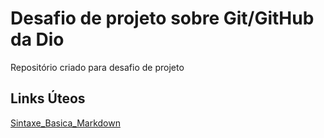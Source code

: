 # Desafio de projeto sobre Git/GitHub da Dio
Repositório criado para desafio de projeto

## Links Úteos
[Sintaxe_Basica_Markdown](https://www.markdownguide.org/basic-syntax/)
